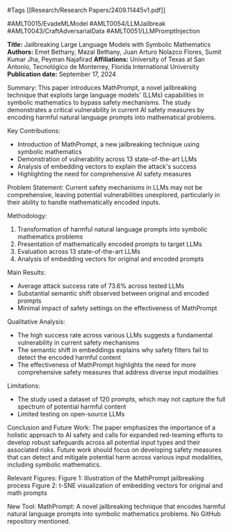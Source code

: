 #Tags
[[Research/Research Papers/2409.11445v1.pdf]]

#AMLT0015/EvadeMLModel
#AMLT0054/LLMJailbreak
#AMLT0043/CraftAdversarialData
#AMLT0051/LLMPromptInjection

**Title:** Jailbreaking Large Language Models with Symbolic Mathematics
**Authors:** Emet Bethany, Mazal Bethany, Juan Arturo Nolazco Flores, Sumit Kumar Jha, Peyman Najafirad
**Affiliations:** University of Texas at San Antonio, Tecnológico de Monterrey, Florida International University
**Publication date:** September 17, 2024

Summary:
This paper introduces MathPrompt, a novel jailbreaking technique that exploits large language models' (LLMs) capabilities in symbolic mathematics to bypass safety mechanisms. The study demonstrates a critical vulnerability in current AI safety measures by encoding harmful natural language prompts into mathematical problems.

Key Contributions:
- Introduction of MathPrompt, a new jailbreaking technique using symbolic mathematics
- Demonstration of vulnerability across 13 state-of-the-art LLMs
- Analysis of embedding vectors to explain the attack's success
- Highlighting the need for comprehensive AI safety measures

Problem Statement:
Current safety mechanisms in LLMs may not be comprehensive, leaving potential vulnerabilities unexplored, particularly in their ability to handle mathematically encoded inputs.

Methodology:
1. Transformation of harmful natural language prompts into symbolic mathematics problems
2. Presentation of mathematically encoded prompts to target LLMs
3. Evaluation across 13 state-of-the-art LLMs
4. Analysis of embedding vectors for original and encoded prompts

Main Results:
- Average attack success rate of 73.6% across tested LLMs
- Substantial semantic shift observed between original and encoded prompts
- Minimal impact of safety settings on the effectiveness of MathPrompt

Qualitative Analysis:
- The high success rate across various LLMs suggests a fundamental vulnerability in current safety mechanisms
- The semantic shift in embeddings explains why safety filters fail to detect the encoded harmful content
- The effectiveness of MathPrompt highlights the need for more comprehensive safety measures that address diverse input modalities

Limitations:
- The study used a dataset of 120 prompts, which may not capture the full spectrum of potential harmful content
- Limited testing on open-source LLMs

Conclusion and Future Work:
The paper emphasizes the importance of a holistic approach to AI safety and calls for expanded red-teaming efforts to develop robust safeguards across all potential input types and their associated risks. Future work should focus on developing safety measures that can detect and mitigate potential harm across various input modalities, including symbolic mathematics.

Relevant Figures:
Figure 1: Illustration of the MathPrompt jailbreaking process
Figure 2: t-SNE visualization of embedding vectors for original and math prompts

New Tool:
MathPrompt: A novel jailbreaking technique that encodes harmful natural language prompts into symbolic mathematics problems. No GitHub repository mentioned.